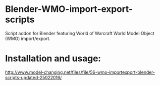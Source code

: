 # Blender-WMO-import-export-scripts
Script addon for Blender featuring World of Warcraft World Model Object (WMO) import/export.

# Installation and usage:
http://www.model-changing.net/files/file/56-wmo-importexport-blender-scripts-updated-25022016/

